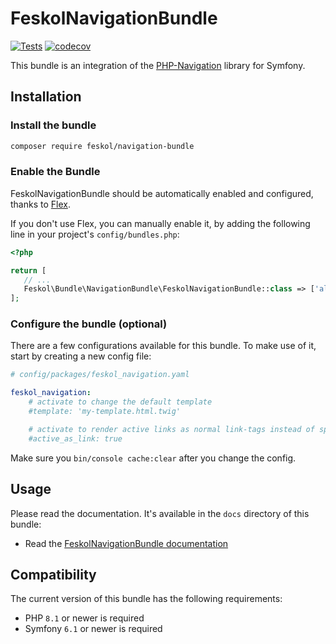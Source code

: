 # FeskolNavigationBundle

[![Tests](https://github.com/feskol/NavigationBundle/actions/workflows/test.yml/badge.svg)](https://github.com/feskol/NavigationBundle/actions/workflows/test.yml)
[![codecov](https://codecov.io/gh/feskol/NavigationBundle/graph/badge.svg?token=3210T89Z8P)](https://codecov.io/gh/feskol/NavigationBundle)

This bundle is an integration of
the [PHP-Navigation](https://github.com/feskol/php-navigation) library for
Symfony.

## Installation

### Install the bundle

```bash
composer require feskol/navigation-bundle
```

### Enable the Bundle

FeskolNavigationBundle should be automatically enabled and configured, thanks
to [Flex](https://symfony.com/doc/current/setup/flex.html).

If you don't use Flex, you can manually enable it, by adding the following line
in your project's `config/bundles.php`:

```php
<?php

return [
   // ...
   Feskol\Bundle\NavigationBundle\FeskolNavigationBundle::class => ['all' => true],
];
```

### Configure the bundle (optional)

There are a few configurations available for this bundle. To make use of it,
start by creating a new config file:

```yaml
# config/packages/feskol_navigation.yaml

feskol_navigation:
    # activate to change the default template
    #template: 'my-template.html.twig'

    # activate to render active links as normal link-tags instead of span-tag
    #active_as_link: true
```

Make sure you `bin/console cache:clear` after you change the config.

## Usage

Please read the documentation. It's available in the `docs` directory of this
bundle:

- Read the [FeskolNavigationBundle documentation](docs/index.md)

## Compatibility

The current version of this bundle has the following requirements:
* PHP `8.1` or newer is required
* Symfony `6.1` or newer is required
